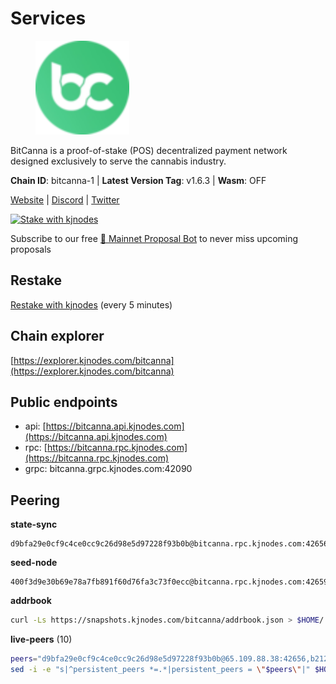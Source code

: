 # Services

<figure><img src="https://raw.githubusercontent.com/kj89/cosmos-images/main/logos/bitcanna.png" width="150" alt=""><figcaption></figcaption></figure>

BitCanna is a proof-of-stake (POS) decentralized payment network designed exclusively to serve the cannabis industry. 

**Chain ID**: bitcanna-1 | **Latest Version Tag**: v1.6.3 | **Wasm**: OFF

[Website](https://www.bitcanna.io) | [Discord](https://discord.gg/9AVrzaVQvs) | [Twitter](https://twitter.com/BitCannaGlobal)

[![Stake with kjnodes](https://i.ibb.co/cr44Q8j/button-stake-with-kjnodes.png)](https://restake.app/bitcanna/bcnavaloper1aym6s8eza7kjvnxuwxufrzccz6vqvgnsc47cc7)

Subscribe to our free [🤖 Mainnet Proposal Bot](https://t.me/kjnodes_proposal_bot) to never miss upcoming proposals

## Restake

[Restake with kjnodes](https://restake.app/bitcanna/bcnavaloper1aym6s8eza7kjvnxuwxufrzccz6vqvgnsc47cc7) (every 5 minutes)
## Chain explorer
[https://explorer.kjnodes.com/bitcanna](https://explorer.kjnodes.com/bitcanna)

## Public endpoints

* api: [https://bitcanna.api.kjnodes.com](https://bitcanna.api.kjnodes.com)
* rpc: [https://bitcanna.rpc.kjnodes.com](https://bitcanna.rpc.kjnodes.com)
* grpc: bitcanna.grpc.kjnodes.com:42090

## Peering

**state-sync**

```text
d9bfa29e0cf9c4ce0cc9c26d98e5d97228f93b0b@bitcanna.rpc.kjnodes.com:42656
```

**seed-node**

```text
400f3d9e30b69e78a7fb891f60d76fa3c73f0ecc@bitcanna.rpc.kjnodes.com:42659
```

**addrbook**
```bash
curl -Ls https://snapshots.kjnodes.com/bitcanna/addrbook.json > $HOME/.bcna/config/addrbook.json
```

**live-peers** (10)
```bash
peers="d9bfa29e0cf9c4ce0cc9c26d98e5d97228f93b0b@65.109.88.38:42656,b212d5740b2e11e54f56b072dc13b6134650cfb5@169.155.168.54:26656,5bb0a042e8a4ee28bcda1e26148e57787e75a42e@23.88.69.22:28466,66ed3885f2932912df2b04646d2c3d643467719b@212.227.115.165:26656,320d0d38559140608b72a361db44b2a8f14bf0d1@107.181.229.154:16656,d2247f7b919f0781c90ee61958d7044665a22d38@169.155.169.55:26656,7c00beb4956bc40cd33ced6e2c2ffe07d4fa32e7@95.216.242.82:36656,c124ce0b508e8b9ed1c5b6957f362225659b5343@144.76.177.185:26656,07c829cf936db34be61143fabb09541d05aea899@65.108.98.124:64206,312237a27c62e21e3ec5e2a075cba0035db3fb66@95.217.42.107:26656"
sed -i -e "s|^persistent_peers *=.*|persistent_peers = \"$peers\"|" $HOME/.bcna/config/config.toml
```

